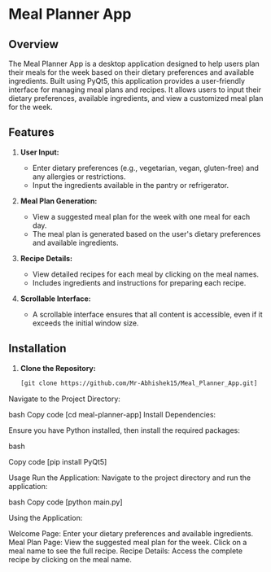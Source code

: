 # Meal Planner App

## Overview

The Meal Planner App is a desktop application designed to help users plan their meals for the week based on their dietary preferences and available ingredients. Built using PyQt5, this application provides a user-friendly interface for managing meal plans and recipes. It allows users to input their dietary preferences, available ingredients, and view a customized meal plan for the week.

## Features

1. **User Input:**
   - Enter dietary preferences (e.g., vegetarian, vegan, gluten-free) and any allergies or restrictions.
   - Input the ingredients available in the pantry or refrigerator.

2. **Meal Plan Generation:**
   - View a suggested meal plan for the week with one meal for each day.
   - The meal plan is generated based on the user's dietary preferences and available ingredients.

3. **Recipe Details:**
   - View detailed recipes for each meal by clicking on the meal names.
   - Includes ingredients and instructions for preparing each recipe.

4. **Scrollable Interface:**
   - A scrollable interface ensures that all content is accessible, even if it exceeds the initial window size.

## Installation

1. **Clone the Repository:**

   ```bash
   [git clone https://github.com/Mr-Abhishek15/Meal_Planner_App.git]
Navigate to the Project Directory:

bash
Copy code
       [cd meal-planner-app]
Install Dependencies:

Ensure you have Python installed, then install the required packages:

bash

Copy code
[pip install PyQt5]


Usage
Run the Application:
Navigate to the project directory and run the application:

bash
Copy code
[python main.py]

Using the Application:

Welcome Page: Enter your dietary preferences and available ingredients.
Meal Plan Page: View the suggested meal plan for the week. Click on a meal name to see the full recipe.
Recipe Details: Access the complete recipe by clicking on the meal name.
